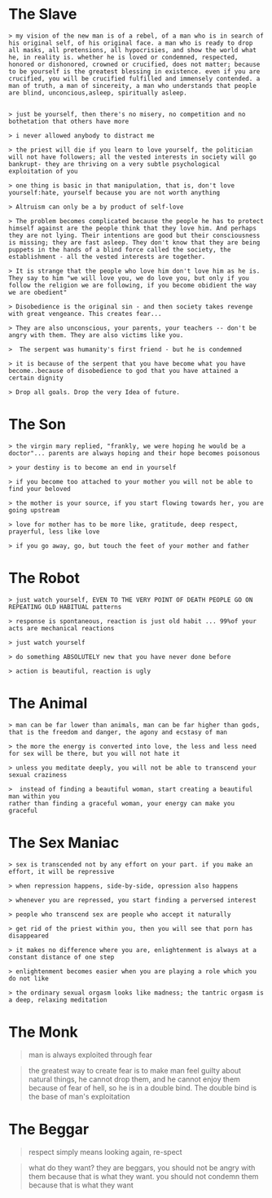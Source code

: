 # The Slave

    > my vision of the new man is of a rebel, of a man who is in search of his original self, of his original face. a man who is ready to drop all masks, all pretensions, all hypocrisies, and show the world what he, in reality is. whether he is loved or condemned, respected, honored or dishonored, crowned or crucified, does not matter; because to be yourself is the greatest blessing in existence. even if you are crucified, you will be crucified fulfilled and immensely contended. a man of truth, a man of sincereity, a man who understands that people are blind, unconcious,asleep, spiritually asleep.


    > just be yourself, then there's no misery, no competition and no bothetation that others have more

    > i never allowed anybody to distract me 

    > the priest will die if you learn to love yourself, the politician will not have followers; all the vested interests in society will go bankrupt- they are thriving on a very subtle psychological  exploitation of you

    > one thing is basic in that manipulation, that is, don't love yourself:hate, yourself because you are not worth anything     

    > Altruism can only be a by product of self-love

    > The problem becomes complicated because the people he has to protect himself against are the people think that they love him. And perhaps they are not lying. Their intentions are good but their consciousness is missing; they are fast asleep. They don't know that they are being puppets in the hands of a blind force called the society, the establishment - all the vested interests are together.

    > It is strange that the people who love him don't love him as he is. They say to him "we will love you, we do love you, but only if you follow the religion we are following, if you become obidient the way we are obedient"

    > Disobedience is the original sin - and then society takes revenge with great vengeance. This creates fear...

    > They are also unconscious, your parents, your teachers -- don't be angry with them. They are also victims like you.

    >  The serpent was humanity's first friend - but he is condemned

    > it is because of the serpent that you have become what you have become..because of disobedience to god that you have attained a certain dignity

    > Drop all goals. Drop the very Idea of future.


# The Son

    > the virgin mary replied, "frankly, we were hoping he would be a doctor"... parents are always hoping and their hope becomes poisonous

    > your destiny is to become an end in yourself

    > if you become too attached to your mother you will not be able to find your beloved

    > the mother is your source, if you start flowing towards her, you are going upstream 

    > love for mother has to be more like, gratitude, deep respect, prayerful, less like love

    > if you go away, go, but touch the feet of your mother and father
 

# The Robot

    > just watch yourself, EVEN TO THE VERY POINT OF DEATH PEOPLE GO ON REPEATING OLD HABITUAL patterns
    
    > response is spontaneous, reaction is just old habit ... 99%of your acts are mechanical reactions
    
    > just watch yourself
    
    > do something ABSOLUTELY new that you have never done before
    
    > action is beautiful, reaction is ugly 


# The Animal

    > man can be far lower than animals, man can be far higher than gods, that is the freedom and danger, the agony and ecstasy of man
    
    > the more the energy is converted into love, the less and less need for sex will be there, but you will not hate it
    
    > unless you meditate deeply, you will not be able to transcend your sexual craziness
    
    >  instead of finding a beautiful woman, start creating a beautiful man within you
    rather than finding a graceful woman, your energy can make you graceful
    
# The Sex Maniac

    > sex is transcended not by any effort on your part. if you make an effort, it will be repressive
    
    > when repression happens, side-by-side, opression also happens
    
    > whenever you are repressed, you start finding a perversed interest
    
    > people who transcend sex are people who accept it naturally
    
    > get rid of the priest within you, then you will see that porn has disappeared
    
    > it makes no difference where you are, enlightenment is always at a constant distance of one step
    
    > enlightenment becomes easier when you are playing a role which you do not like
    
    > the ordinary sexual orgasm looks like madness; the tantric orgasm is a deep, relaxing meditation

# The Monk

> man is always exploited through fear

> the greatest way to create fear is to make man feel guilty about natural things, he cannot drop them, and he cannot enjoy them because of fear of hell, so he is in a double bind. The double bind is the base of man's exploitation


# The Beggar

> respect simply means looking again, re-spect

> what do they want? they are beggars, you should not be angry with them because that is what they want. you should not condemn them because that is what they want 